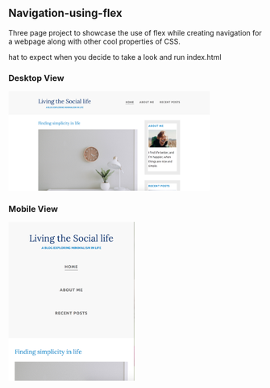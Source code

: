 ## Navigation-using-flex

Three page project to showcase the use of flex while creating navigation for a webpage along with other cool properties of CSS.

hat to expect when you decide to take a look and run index.html

### Desktop View

<img src="Screenshots/desktop.png" width="400px">

### Mobile View

<img src="Screenshots/mobile.png" width="250px">
